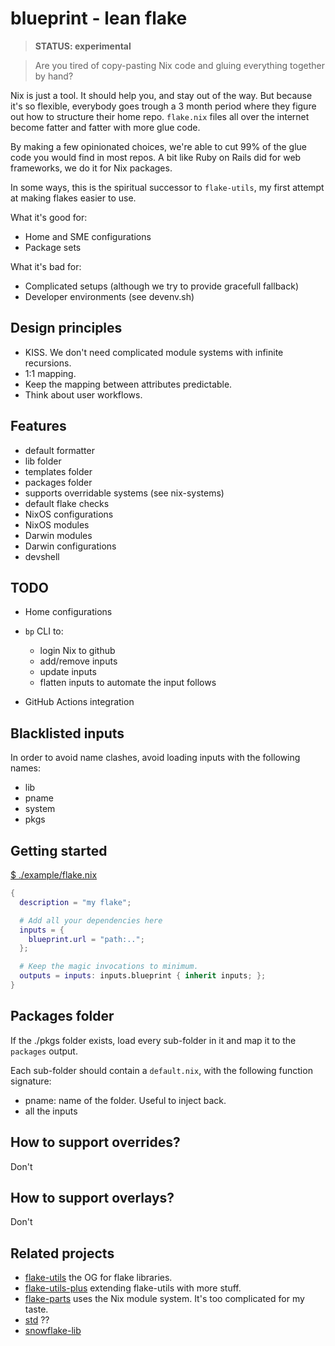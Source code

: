 # blueprint - lean flake

> **STATUS: experimental**

> Are you tired of copy-pasting Nix code and gluing everything together by hand?

Nix is just a tool. It should help you, and stay out of the way. But because
it's so flexible, everybody goes trough a 3 month period where they figure out
how to structure their home repo. `flake.nix` files all over the internet
become fatter and fatter with more glue code.

By making a few opinionated choices, we're able to cut 99% of the glue code
you would find in most repos. A bit like Ruby on Rails did for web frameworks,
we do it for Nix packages.

In some ways, this is the spiritual successor to `flake-utils`, my first
attempt at making flakes easier to use.

What it's good for:
* Home and SME configurations
* Package sets

What it's bad for:
* Complicated setups (although we try to provide gracefull fallback)
* Developer environments (see devenv.sh)

## Design principles

* KISS. We don't need complicated module systems with infinite recursions.
* 1:1 mapping.
* Keep the mapping between attributes predictable.
* Think about user workflows.

## Features

* default formatter
* lib folder
* templates folder
* packages folder
* supports overridable systems (see nix-systems)
* default flake checks
* NixOS configurations
* NixOS modules
* Darwin modules
* Darwin configurations
* devshell

## TODO

* Home configurations

* `bp` CLI to:
    * login Nix to github
    * add/remove inputs
    * update inputs
    * flatten inputs to automate the input follows

* GitHub Actions integration

## Blacklisted inputs

In order to avoid name clashes, avoid loading inputs with the following names:
* lib
* pname
* system
* pkgs

## Getting started

[$ ./example/flake.nix](./example/flake.nix)

```nix
{
  description = "my flake";

  # Add all your dependencies here
  inputs = {
    blueprint.url = "path:..";
  };

  # Keep the magic invocations to minimum.
  outputs = inputs: inputs.blueprint { inherit inputs; };
}
```

## Packages folder

If the ./pkgs folder exists, load every sub-folder in it and map it to the `packages` output.

Each sub-folder should contain a `default.nix`, with the following function
signature:

* pname: name of the folder. Useful to inject back.
* all the inputs

## How to support overrides?

Don't

## How to support overlays?

Don't


## Related projects

* [flake-utils](https://github.com/numtide/flake-utils) the OG for flake libraries.
* [flake-utils-plus]() extending flake-utils with more stuff.
* [flake-parts](https://flake.parts) uses the Nix module system. It's too complicated for my taste.
* [std]() ??
* [snowflake-lib](TODO)

